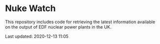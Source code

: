 # Nuke Watch

This repository includes code for retrieving the latest information available on the output of EDF nuclear power plants in the UK.

Last updated: 2020-12-13 11:05